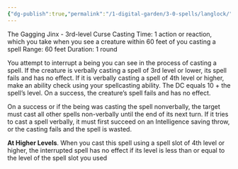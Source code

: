 ```yaml
---
{"dg-publish":true,"permalink":"/1-digital-garden/3-0-spells/langlock/"}
---
```


The Gagging Jinx - 3rd-level Curse 
Casting Time: 1 action or reaction, which you take when you see a creature within 60 feet of you casting a spell 
Range: 60 feet 
Duration: 1 round 

You attempt to interrupt a being you can see in the process of casting a spell. If the creature is verbally casting a spell of 3rd level or lower, its spell fails and has no effect. If it is verbally casting a spell of 4th level or higher, make an ability check using your spellcasting ability. The DC equals 10 + the spell’s level. On a success, the creature’s spell fails and has no effect. 

On a success or if the being was casting the spell nonverbally, the target must cast all other spells non-verbally until the end of its next turn. If it tries to cast a spell verbally, it must first succeed on an Intelligence saving throw, or the casting fails and the spell is wasted. 

**At Higher Levels**. When you cast this spell using a spell slot of 4th level or higher, the interrupted spell has no effect if its level is less than or equal to the level of the spell slot you used